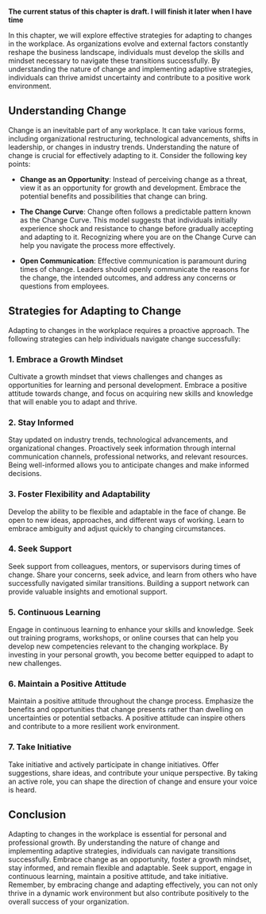 **The current status of this chapter is draft. I will finish it later when I have time**

In this chapter, we will explore effective strategies for adapting to changes in the workplace. As organizations evolve and external factors constantly reshape the business landscape, individuals must develop the skills and mindset necessary to navigate these transitions successfully. By understanding the nature of change and implementing adaptive strategies, individuals can thrive amidst uncertainty and contribute to a positive work environment.

Understanding Change
--------------------

Change is an inevitable part of any workplace. It can take various forms, including organizational restructuring, technological advancements, shifts in leadership, or changes in industry trends. Understanding the nature of change is crucial for effectively adapting to it. Consider the following key points:

* **Change as an Opportunity**: Instead of perceiving change as a threat, view it as an opportunity for growth and development. Embrace the potential benefits and possibilities that change can bring.

* **The Change Curve**: Change often follows a predictable pattern known as the Change Curve. This model suggests that individuals initially experience shock and resistance to change before gradually accepting and adapting to it. Recognizing where you are on the Change Curve can help you navigate the process more effectively.

* **Open Communication**: Effective communication is paramount during times of change. Leaders should openly communicate the reasons for the change, the intended outcomes, and address any concerns or questions from employees.

Strategies for Adapting to Change
---------------------------------

Adapting to changes in the workplace requires a proactive approach. The following strategies can help individuals navigate change successfully:

### 1. Embrace a Growth Mindset

Cultivate a growth mindset that views challenges and changes as opportunities for learning and personal development. Embrace a positive attitude towards change, and focus on acquiring new skills and knowledge that will enable you to adapt and thrive.

### 2. Stay Informed

Stay updated on industry trends, technological advancements, and organizational changes. Proactively seek information through internal communication channels, professional networks, and relevant resources. Being well-informed allows you to anticipate changes and make informed decisions.

### 3. Foster Flexibility and Adaptability

Develop the ability to be flexible and adaptable in the face of change. Be open to new ideas, approaches, and different ways of working. Learn to embrace ambiguity and adjust quickly to changing circumstances.

### 4. Seek Support

Seek support from colleagues, mentors, or supervisors during times of change. Share your concerns, seek advice, and learn from others who have successfully navigated similar transitions. Building a support network can provide valuable insights and emotional support.

### 5. Continuous Learning

Engage in continuous learning to enhance your skills and knowledge. Seek out training programs, workshops, or online courses that can help you develop new competencies relevant to the changing workplace. By investing in your personal growth, you become better equipped to adapt to new challenges.

### 6. Maintain a Positive Attitude

Maintain a positive attitude throughout the change process. Emphasize the benefits and opportunities that change presents rather than dwelling on uncertainties or potential setbacks. A positive attitude can inspire others and contribute to a more resilient work environment.

### 7. Take Initiative

Take initiative and actively participate in change initiatives. Offer suggestions, share ideas, and contribute your unique perspective. By taking an active role, you can shape the direction of change and ensure your voice is heard.

Conclusion
----------

Adapting to changes in the workplace is essential for personal and professional growth. By understanding the nature of change and implementing adaptive strategies, individuals can navigate transitions successfully. Embrace change as an opportunity, foster a growth mindset, stay informed, and remain flexible and adaptable. Seek support, engage in continuous learning, maintain a positive attitude, and take initiative. Remember, by embracing change and adapting effectively, you can not only thrive in a dynamic work environment but also contribute positively to the overall success of your organization.
